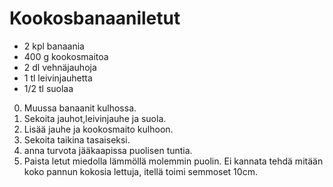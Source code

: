 # Kookosbanaaniletut

- 2 kpl 	banaania
- 400 g 	kookosmaitoa
- 2 dl 		vehnäjauhoja
- 1 tl 		leivinjauhetta
- 1/2 tl 	suolaa 

0. Muussa banaanit kulhossa.
1. Sekoita jauhot,leivinjauhe ja suola.
2. Lisää jauhe ja kookosmaito kulhoon.
3. Sekoita taikina tasaiseksi.
4. anna turvota jääkaapissa puolisen tuntia.
5. Paista letut miedolla lämmöllä molemmin puolin. Ei kannata tehdä mitään koko pannun kokosia lettuja, itellä toimi semmoset 10cm.